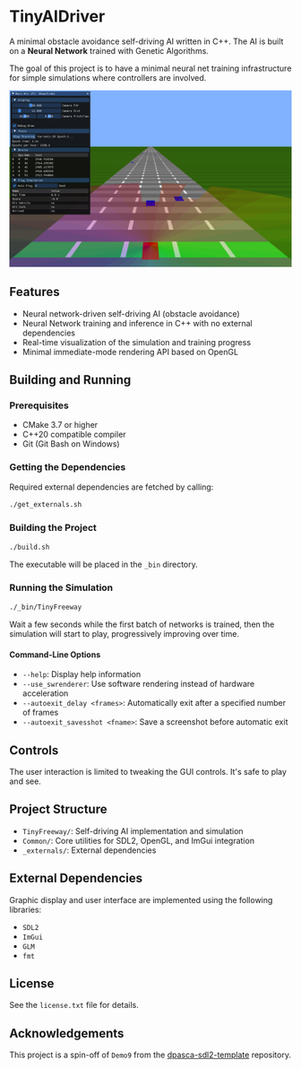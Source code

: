 # TinyAIDriver

A minimal obstacle avoidance self-driving AI written in C++.
The AI is built on a **Neural Network** trained with Genetic Algorithms.

The goal of this project is to have a minimal neural net training infrastructure for simple simulations where controllers are involved.

![TinyAIDriver Screenshot](Docs/tinyaidriver_screenshot.png)

## Features

- Neural network-driven self-driving AI (obstacle avoidance)
- Neural Network training and inference in C++ with no external dependencies
- Real-time visualization of the simulation and training progress
- Minimal immediate-mode rendering API based on OpenGL

## Building and Running

### Prerequisites

- CMake 3.7 or higher
- C++20 compatible compiler
- Git (Git Bash on Windows)

### Getting the Dependencies

Required external dependencies are fetched by calling:

```bash
./get_externals.sh
```

### Building the Project

```bash
./build.sh
```

The executable will be placed in the `_bin` directory.

### Running the Simulation

```bash
./_bin/TinyFreeway
```

Wait a few seconds while the first batch of networks is trained, then the simulation will start to play, progressively improving over time.

#### Command-Line Options

- `--help`: Display help information
- `--use_swrenderer`: Use software rendering instead of hardware acceleration
- `--autoexit_delay <frames>`: Automatically exit after a specified number of frames
- `--autoexit_savesshot <fname>`: Save a screenshot before automatic exit

## Controls

The user interaction is limited to tweaking the GUI controls. It's safe to play and see.

## Project Structure

- `TinyFreeway/`: Self-driving AI implementation and simulation
- `Common/`: Core utilities for SDL2, OpenGL, and ImGui integration
- `_externals/`: External dependencies

## External Dependencies

Graphic display and user interface are implemented using the following libraries:
- `SDL2`
- `ImGui`
- `GLM`
- `fmt`

## License

See the `license.txt` file for details.

## Acknowledgements

This project is a spin-off of `Demo9` from the [dpasca-sdl2-template](https://github.com/dpasca/dpasca-sdl2-template) repository.
